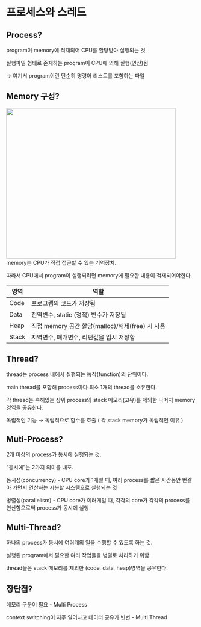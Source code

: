 # 프로세스와 스레드

## Process?

program이 memory에 적재되어 CPU를 할당받아 실행되는 것

실행파일 형태로 존재하는 program이 CPU에 의해 실행(연산)됨

→ 여기서 program이란 단순히 명령어 리스트를 포함하는 파일

## Memory 구성?

<img src="https://user-images.githubusercontent.com/59333136/177044333-bebe757e-6549-43da-ad5a-60349c35833f.png" width="450" height="400"/>
memory는 CPU가 직접 접근할 수 있는 기억장치.

따라서 CPU에서 program이 실행되려면 memory에 필요한 내용이 적재되어야한다.

| 영역 | 역할 |
| --- | --- |
| Code | 프로그램의 코드가 저장됨 |
| Data | 전역변수, static (정적) 변수가 저장됨 |
| Heap | 직접 memory 공간 할당(malloc)/해제(free) 시 사용 |
| Stack | 지역변수, 매개변수, 리턴값을 임시 저장함 |

## Thread?

thread는 process 내에서 실행되는 동작(function)의 단위이다.

main thread를 포함해 process마다 최소 1개의 thread를 소유한다.

각 thread는 속해있는 상위 process의 stack 메모리(고유)를 제외한 나머지 memory 영역을 공유한다.

독립적인 기능 → 독립적으로 함수를 호출 ( 각 stack memory가 독립적인 이유 )

## Muti-Process?

2개 이상의 process가 동시에 실행되는 것.

“동시에”는 2가지 의미를 내포.

동시성(concurrency) - CPU core가 1개일 때, 여러 process를 짧은 시간동안 번갈아 가면서 연산하는 시분할 시스템으로 실행되는 것

병렬성(parallelism) - CPU core가 여러개일 때, 각각의 core가 각각의 process를 연산함으로써 process가 동시에 실행

## Multi-Thread?

하나의 process가 동시에 여러개의 일을 수행할 수 있도록 하는 것.

실행된 program에서 필요한 여러 작업들을 병렬로 처리하기 위함.

thread들은 stack 메모리를 제외한 (code, data, heap)영역을 공유한다.

## 장단점?

메모리 구분이 필요 - Multi Process

context switching이 자주 일어나고 데이터 공유가 빈번 - Multi Thread
